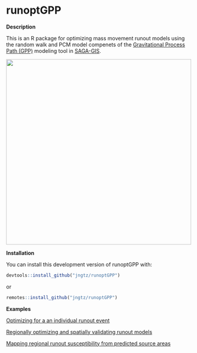 # runoptGPP

**Description**

This is an R package for optimizing mass movement runout models using the random
walk and PCM model compenets of the [Gravitational Process Path (GPP)](https://gmd.copernicus.org/articles/10/3309/2017/) modeling
tool in [SAGA-GIS](http://www.saga-gis.org/en/index.html).

<img src="https://jngtz.github.io/runoptGPP/articles/gpp_rw_pcm_apply_regionally_files/figure-html/unnamed-chunk-7-1.png" width="500">

**Installation**

You can install this development version of runoptGPP with:

```r
devtools::install_github("jngtz/runoptGPP")
```
or 

```r
remotes::install_github("jngtz/runoptGPP")
```

**Examples**

[Optimizing for a an individual runout event](https://jngtz.github.io/runoptGPP/articles/gpp_rw_pcm_single_optimization.html)

[Regionally optimizing and spatially validating runout models](https://jngtz.github.io/runoptGPP/articles/gpp_rw_pcm_regional_optimization.html)

[Mapping regional runout susceptibility from predicted source areas](https://jngtz.github.io/runoptGPP/articles/gpp_rw_pcm_apply_regionally.html)
